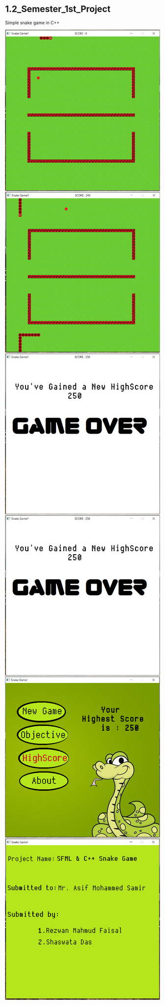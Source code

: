 # 1.2_Semester_1st_Project
Simple snake game in C++ 

![alt text](https://raw.githubusercontent.com/shaswata56/1.2_Semester_1st_Project/master/.github/ISSUE_TEMPLATE/res/Screenshot%20(60).png)
![alt text](https://raw.githubusercontent.com/shaswata56/1.2_Semester_1st_Project/master/.github/ISSUE_TEMPLATE/res/Screenshot%20(64).png)
![alt text](https://raw.githubusercontent.com/shaswata56/1.2_Semester_1st_Project/master/.github/ISSUE_TEMPLATE/res/Screenshot%20(65).png)
![alt text](https://raw.githubusercontent.com/shaswata56/1.2_Semester_1st_Project/master/.github/ISSUE_TEMPLATE/res/Screenshot%20(65).png)
![alt text](https://raw.githubusercontent.com/shaswata56/1.2_Semester_1st_Project/master/.github/ISSUE_TEMPLATE/res/Screenshot%20(66).png)
![alt text](https://raw.githubusercontent.com/shaswata56/1.2_Semester_1st_Project/master/.github/ISSUE_TEMPLATE/res/Screenshot%20(67).png)
